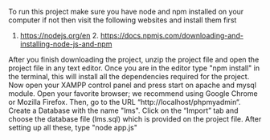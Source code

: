 To run this project make sure you have node and npm installed on your computer if not then visit the following websites and install them first 
1. https://nodejs.org/en 2. https://docs.npmjs.com/downloading-and-installing-node-js-and-npm

After you finish downloading the project, unzip the project file and open the project file in any text editor.
Once you are in the editor type "npm install" in the terminal, this will install all the dependencies required for the project.
Now open your XAMPP control panel and press start on apache and mysql module.
Open your favorite browser; we recommend using Google Chrome or Mozilla Firefox.
Then, go to the URL “http://localhost/phpmyadmin“.
Create a Database with the name "lms".
Click on the “Import” tab and choose the database file (lms.sql) which is provided on the project file. 
After setting up all these, type "node app.js"
